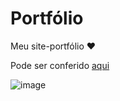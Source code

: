 # Portfólio

Meu site-portfólio ❤️

Pode ser conferido [aqui](https://dev-araujo.com.br/)

![image](https://user-images.githubusercontent.com/97068163/191759272-55ae6c77-224f-4bf6-8e6e-18c550d94450.png)
